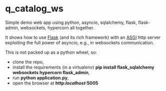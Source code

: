# q_catalog_ws
Simple demo web app using python, asyncio, sqlalchemy, flask, flask-admin, websockets, hypercorn all together.

It shows how to use [Flask](https://flask.palletsprojects.com) (and its rich framework) with an [ASGI](https://asgi.readthedocs.io/en/latest/) http server exploiting the full power of asyncio, e.g., in websockets communication. 

This is not packed up as a python wheel, so:

* clone the repo, 
* install the requirements (in a virtualenv) **pip install flask_sqlalchemy websockets hypercorn flask_admin**,
* run **python application.py**, 
* open the browser at **http:*localhost*:5005**

